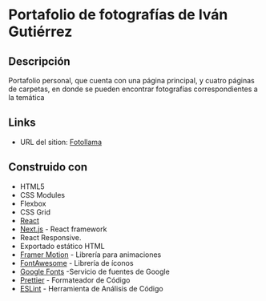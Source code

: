 # Portafolio de fotografías de Iván Gutiérrez

## Descripción

Portafolio personal, que cuenta con una página principal, y cuatro páginas de carpetas, en donde se pueden encontrar fotografías correspondientes a la temática

## Links

- URL del sition: [Fotollama](https://llamafluida.github.io/fotollama-next)

## Construido con

- HTML5
- CSS Modules
- Flexbox
- CSS Grid
- [React](https://reactjs.org/)
- [Next.js](https://nextjs.org/) - React framework
- React Responsive.
- Exportado estático HTML
- [Framer Motion](https://www.framer.com/motion/) - Librería para animaciones
- [FontAwesome](https://fontawesome.com/) - Librería de íconos
- [Google Fonts](https://fonts.google.com/) -Servicio de fuentes de Google
- [Prettier](https://prettier.io/) - Formateador de Código
- [ESLint](https://eslint.org/) - Herramienta de Análisis de Código
